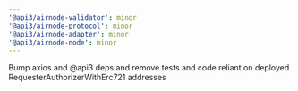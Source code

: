```yaml
---
'@api3/airnode-validator': minor
'@api3/airnode-protocol': minor
'@api3/airnode-adapter': minor
'@api3/airnode-node': minor
---
```


Bump axios and @api3 deps and remove tests and code reliant on deployed RequesterAuthorizerWithErc721 addresses
